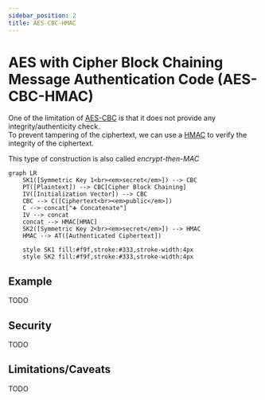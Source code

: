 ```yaml
---
sidebar_position: 2
title: AES-CBC-HMAC
---
```


# AES with Cipher Block Chaining Message Authentication Code (AES-CBC-HMAC)

One of the limitation of [AES-CBC](#TODO) is that it does not provide any integrity/authenticity check.\
To prevent tampering of the ciphertext, we can use a [HMAC](../mac/hmac.md) to verify the integrity of the ciphertext.

This type of construction is also called _encrypt-then-MAC_

```mermaid
graph LR
    SK1([Symmetric Key 1<br><em>secret</em>]) --> CBC
    PT([Plaintext]) --> CBC[Cipher Block Chaining]
    IV([Initialization Vector]) --> CBC
    CBC --> C([Ciphertext<br><em>public</em>])
    C --> concat["➕ Concatenate"]
    IV --> concat
    concat --> HMAC[HMAC]
    SK2([Symmetric Key 2<br><em>secret</em>]) --> HMAC
    HMAC --> AT([Authenticated Ciphertext])
    
    style SK1 fill:#f9f,stroke:#333,stroke-width:4px
    style SK2 fill:#f9f,stroke:#333,stroke-width:4px
```

## Example

TODO

## Security

TODO

## Limitations/Caveats

TODO
